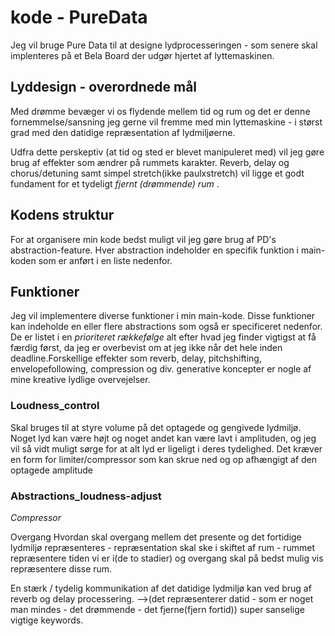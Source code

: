 # kode - PureData

Jeg vil bruge Pure Data til at designe lydprocesseringen - som senere skal implenteres på et Bela Board der udgør hjertet af lyttemaskinen.

## Lyddesign - overordnede mål
Med drømme bevæger vi os flydende mellem tid og rum og det er denne fornemmelse/sansning jeg gerne vil fremme med min lyttemaskine - i størst grad med den datidige repræsentation af lydmiljøerne.

Udfra dette perskeptiv (at tid og sted er blevet manipuleret med) vil jeg gøre brug af effekter som ændrer på rummets karakter. Reverb, delay og chorus/detuning samt simpel stretch(ikke paulxstretch) vil ligge et godt fundament for et tydeligt <em>fjernt (drømmende) rum </em>.

## Kodens struktur

For at organisere min kode bedst muligt vil jeg gøre brug af PD's abstraction-feature. Hver abstraction indeholder en specifik funktion i main-koden som er anført i en liste nedenfor.

## Funktioner
Jeg vil implementere diverse funktioner i min main-kode. Disse funktioner kan indeholde en eller flere abstractions som også er specificeret nedenfor.
De er listet i en <em>prioriteret rækkefølge</em> alt efter hvad jeg finder vigtigst at få færdig først, da jeg er overbevist om at jeg ikke når det hele inden deadline.Forskellige effekter som reverb, delay, pitchshifting, envelopefollowing, compression og div. generative koncepter er nogle af mine kreative lydlige overvejelser.

### Loudness_control
Skal bruges til at styre volume på det optagede og gengivede lydmiljø. Noget lyd kan være højt og noget andet kan være lavt i amplituden, og jeg vil så vidt muligt sørge for at alt lyd er ligeligt i deres tydelighed. Det kræver en form for limiter/compressor som kan skrue ned og op afhængigt af den optagede amplitude

### Abstractions_loudness-adjust

_Compressor_


Overgang Hvordan skal overgang mellem det presente og det fortidige lydmiljø repræsenteres - repræsentation skal ske i skiftet af rum - rummet repræsentere tiden vi er i(de to stadier) og overgang skal på bedst mulig vis repræsentere disse rum.

En stærk / tydelig kommunikation af det datidige lydmiljø kan ved brug af reverb og delay processering. —->(det repræsenterer datid - som er noget man mindes - det drømmende - det fjerne(fjern fortid)) super sanselige vigtige keywords.
